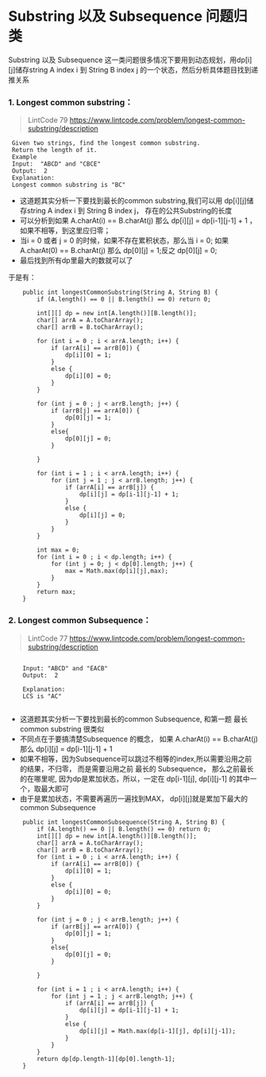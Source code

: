 # Substring 以及 Subsequence 问题归类


Substring 以及 Subsequence 这一类问题很多情况下要用到动态规划，用dp[i][j]储存string A index i 到 String B index j 的一个状态，然后分析具体题目找到递推关系

### 1. Longest common substring：


> LintCode 79 https://www.lintcode.com/problem/longest-common-substring/description
 
``` 
 Given two strings, find the longest common substring.
 Return the length of it.
 Example
 Input:  "ABCD" and "CBCE"
 Output:  2
 Explanation:
 Longest common substring is "BC"

``` 
- 这道题其实分析一下要找到最长的common substring,我们可以用 dp[i][j]储存string A index i 到 String B index j， 存在的公共Substring的长度
- 可以分析到如果 A.charAt(i) == B.charAt(j) 那么 dp[i][j] = dp[i-1][j-1] + 1 ，如果不相等，到这里应归零；
- 当i = 0 或者 j = 0 的时候，如果不存在累积状态，那么当 i = 0; 如果 A.charAt(0) == B.charAt(j) 那么 dp[0][j] = 1;反之 dp[0][j] = 0;
- 最后找到所有dp里最大的数就可以了

于是有：

```
	public int longestCommonSubstring(String A, String B) { 
        if (A.length() == 0 || B.length() == 0) return 0;
        
        int[][] dp = new int[A.length()][B.length()];
        char[] arrA = A.toCharArray();
        char[] arrB = B.toCharArray();
        
        for (int i = 0 ; i < arrA.length; i++) {
            if (arrA[i] == arrB[0]) {
                dp[i][0] = 1;    
            }
            else {
                dp[i][0] = 0;
            }
        }
        
        for (int j = 0 ; j < arrB.length; j++) {
            if (arrB[j] == arrA[0]) {
                dp[0][j] = 1;
            }
            else{
                dp[0][j] = 0;
            }
            
        }

        for (int i = 1 ; i < arrA.length; i++) {
            for (int j = 1 ; j < arrB.length; j++) {
                if (arrA[i] == arrB[j]) {
                    dp[i][j] = dp[i-1][j-1] + 1;
                }
                else {
                    dp[i][j] = 0;
                }
            }
        }
        
        int max = 0;
        for (int i = 0 ; i < dp.length; i++) {
            for (int j = 0; j < dp[0].length; j++) {
                max = Math.max(dp[i][j],max);
            }
        }
        return max;
    }

```


### 2. Longest common Subsequence：

> LintCode 77 https://www.lintcode.com/problem/longest-common-substring/description

```

	Input: "ABCD" and "EACB"
	Output:  2
	
	Explanation: 
	LCS is "AC"
	
```
- 这道题其实分析一下要找到最长的common Subsequence, 和第一题 最长common substring 很类似
- 不同点在于要搞清楚Subsequence 的概念， 如果 A.charAt(i) == B.charAt(j) 那么 dp[i][j] = dp[i-1][j-1] + 1 
- 如果不相等，因为Subsequence可以跳过不相等的index,所以需要沿用之前的结果，不归零， 而是需要沿用之前 最长的 Subsequence， 那么之前最长的在哪里呢, 因为dp是累加状态，所以，一定在 dp[i-1][j], dp[i][j-1] 的其中一个，取最大即可
- 由于是累加状态，不需要再遍历一遍找到MAX， dp[i][j]就是累加下最大的 common Subsequence

```
	public int longestCommonSubsequence(String A, String B) {
        if (A.length() == 0 || B.length() == 0) return 0;
        int[][] dp = new int[A.length()][B.length()];
        char[] arrA = A.toCharArray();
        char[] arrB = B.toCharArray();
        for (int i = 0 ; i < arrA.length; i++) {
            if (arrA[i] == arrB[0]) {
                dp[i][0] = 1;    
            }
            else {
                dp[i][0] = 0;
            }
        }
        
        for (int j = 0 ; j < arrB.length; j++) {
            if (arrB[j] == arrA[0]) {
                dp[0][j] = 1;
            }
            else{
                dp[0][j] = 0;
            }
            
        }
        
        for (int i = 1 ; i < arrA.length; i++) {
            for (int j = 1 ; j < arrB.length; j++) {
                if (arrA[i] == arrB[j]) {
                    dp[i][j] = dp[i-1][j-1] + 1;
                }
                else {
                    dp[i][j] = Math.max(dp[i-1][j], dp[i][j-1]);                
                }
            }
        }
        return dp[dp.length-1][dp[0].length-1];
    }

```